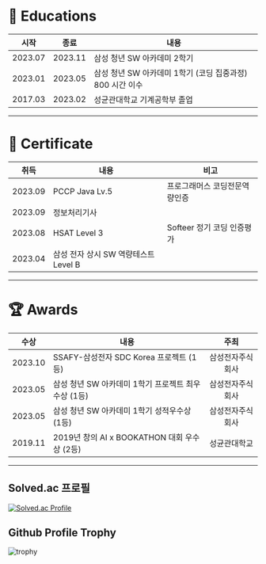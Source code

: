 # 🥰 Educations

|시작|종료|내용|
|:---:|:---:|---|
|2023.07|2023.11|삼성 청년 SW 아카데미 2학기|
|2023.01|2023.05|삼성 청년 SW 아카데미 1학기 (코딩 집중과정) 800 시간 이수|
|2017.03|2023.02|성균관대학교 기계공학부 졸업|

<hr>

# 📜 Certificate

|취득|내용|비고|
|:---:|---|---|
|2023.09|PCCP Java Lv.5|프로그래머스 코딩전문역량인증|
|2023.09|정보처리기사||
|2023.08|HSAT Level 3|Softeer 정기 코딩 인증평가|
|2023.04|삼성 전자 상시 SW 역량테스트 Level B||

<hr>

# 🏆 Awards

|수상|내용|주최|
|:---:|---|:---:|
|2023.10|SSAFY-삼성전자 SDC Korea 프로젝트 (1등)|삼성전자주식회사|
|2023.05|삼성 청년 SW 아카데미 1학기 프로젝트 최우수상 (1등)|삼성전자주식회사|
|2023.05|삼성 청년 SW 아카데미 1학기 성적우수상 (1등)|삼성전자주식회사|
|2019.11|2019년 창의 AI x BOOKATHON 대회 우수상 (2등)|성균관대학교|

<hr>

## Solved.ac 프로필
[![Solved.ac Profile](http://mazassumnida.wtf/api/v2/generate_badge?boj=darkard37)](https://solved.ac/darkard37/)

## Github Profile Trophy
![trophy](https://github-profile-trophy.vercel.app/?username=0minyoung0&row=1&column=6&theme=dracula&margin-w=15)
